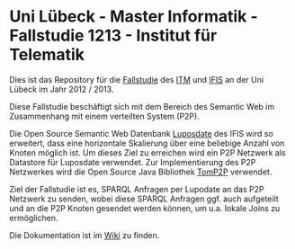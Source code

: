 # Uni Lübeck - Master Informatik - Fallstudie 1213 - Institut für Telematik
Dies ist das Repository für die [Fallstudie](http://www.uni-luebeck.de/index.php?id=1521&tx_webparser_pi1[modulid]=497) des [ITM](https://www.itm.uni-luebeck.de/) und [IFIS](http://www.ifis.uni-luebeck.de/) an der Uni Lübeck im Jahr 2012 / 2013.

Diese Fallstudie beschäftigt sich mit dem Bereich des Semantic Web im Zusammenhang mit einem verteilten System (P2P).

Die Open Source Semantic Web Datenbank [Luposdate](https://github.com/luposdate/luposdate) des IFIS wird so erweitert, dass eine horizontale Skalierung über eine beliebige Anzahl von Knoten möglich ist. Um dieses Ziel zu erreichen wird ein P2P Netzwerk als Datastore für Luposdate verwendet. Zur Implementierung des P2P Netzwerkes wird die Open Source Java Bibliothek [TomP2P](https://github.com/tomp2p/TomP2P) verwendet.

Ziel der Fallstudie ist es, SPARQL Anfragen per Lupodate an das P2P Netzwerk zu senden, wobei diese SPARQL Anfragen ggf. auch aufgeteilt und an die P2P Knoten gesendet werden können, um u.a. lokale Joins zu ermöglichen.

Die Dokumentation ist im [Wiki](https://github.com/mariodavid/Fallstudie1213/wiki) zu finden.

